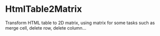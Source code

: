 # HtmlTable2Matrix
Transform HTML table to 2D matrix, using matrix for some tasks such as merge cell, delete row, delete column...
